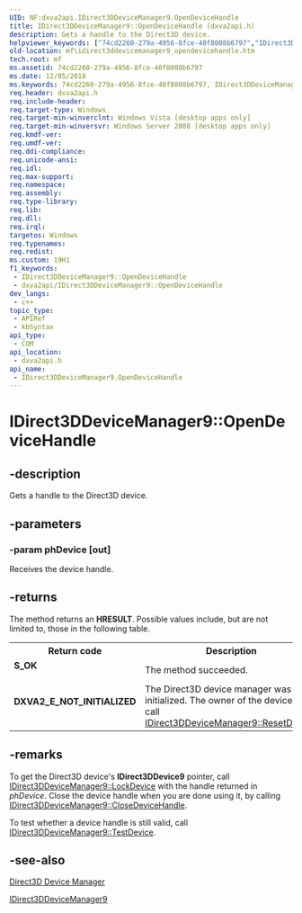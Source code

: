 ```yaml
---
UID: NF:dxva2api.IDirect3DDeviceManager9.OpenDeviceHandle
title: IDirect3DDeviceManager9::OpenDeviceHandle (dxva2api.h)
description: Gets a handle to the Direct3D device.
helpviewer_keywords: ["74cd2260-279a-4956-8fce-40f8008b6797","IDirect3DDeviceManager9 interface [Media Foundation]","OpenDeviceHandle method","IDirect3DDeviceManager9.OpenDeviceHandle","IDirect3DDeviceManager9::OpenDeviceHandle","OpenDeviceHandle","OpenDeviceHandle method [Media Foundation]","OpenDeviceHandle method [Media Foundation]","IDirect3DDeviceManager9 interface","dxva2api/IDirect3DDeviceManager9::OpenDeviceHandle","mf.idirect3ddevicemanager9_opendevicehandle"]
old-location: mf\idirect3ddevicemanager9_opendevicehandle.htm
tech.root: mf
ms.assetid: 74cd2260-279a-4956-8fce-40f8008b6797
ms.date: 12/05/2018
ms.keywords: 74cd2260-279a-4956-8fce-40f8008b6797, IDirect3DDeviceManager9 interface [Media Foundation],OpenDeviceHandle method, IDirect3DDeviceManager9.OpenDeviceHandle, IDirect3DDeviceManager9::OpenDeviceHandle, OpenDeviceHandle, OpenDeviceHandle method [Media Foundation], OpenDeviceHandle method [Media Foundation],IDirect3DDeviceManager9 interface, dxva2api/IDirect3DDeviceManager9::OpenDeviceHandle, mf.idirect3ddevicemanager9_opendevicehandle
req.header: dxva2api.h
req.include-header: 
req.target-type: Windows
req.target-min-winverclnt: Windows Vista [desktop apps only]
req.target-min-winversvr: Windows Server 2008 [desktop apps only]
req.kmdf-ver: 
req.umdf-ver: 
req.ddi-compliance: 
req.unicode-ansi: 
req.idl: 
req.max-support: 
req.namespace: 
req.assembly: 
req.type-library: 
req.lib: 
req.dll: 
req.irql: 
targetos: Windows
req.typenames: 
req.redist: 
ms.custom: 19H1
f1_keywords:
 - IDirect3DDeviceManager9::OpenDeviceHandle
 - dxva2api/IDirect3DDeviceManager9::OpenDeviceHandle
dev_langs:
 - c++
topic_type:
 - APIRef
 - kbSyntax
api_type:
 - COM
api_location:
 - dxva2api.h
api_name:
 - IDirect3DDeviceManager9.OpenDeviceHandle
---
```


# IDirect3DDeviceManager9::OpenDeviceHandle


## -description

Gets a handle to the Direct3D device.

## -parameters

### -param phDevice [out]

Receives the device handle.

## -returns

The method returns an <b>HRESULT</b>. Possible values include, but are not limited to, those in the following table.

<table>
<tr>
<th>Return code</th>
<th>Description</th>
</tr>
<tr>
<td width="40%">
<dl>
<dt><b>S_OK</b></dt>
</dl>
</td>
<td width="60%">
The method succeeded.

</td>
</tr>
<tr>
<td width="40%">
<dl>
<dt><b>DXVA2_E_NOT_INITIALIZED</b></dt>
</dl>
</td>
<td width="60%">
The Direct3D device manager was not initialized. The owner of the device must call <a href="https://docs.microsoft.com/windows/desktop/api/dxva2api/nf-dxva2api-idirect3ddevicemanager9-resetdevice">IDirect3DDeviceManager9::ResetDevice</a>.

</td>
</tr>
</table>

## -remarks

To get the Direct3D device's <b>IDirect3DDevice9</b> pointer, call <a href="https://docs.microsoft.com/windows/desktop/api/dxva2api/nf-dxva2api-idirect3ddevicemanager9-lockdevice">IDirect3DDeviceManager9::LockDevice</a> with the handle returned in <i>phDevice</i>. Close the device handle when you are done using it, by calling <a href="https://docs.microsoft.com/windows/desktop/api/dxva2api/nf-dxva2api-idirect3ddevicemanager9-closedevicehandle">IDirect3DDeviceManager9::CloseDeviceHandle</a>.

To test whether a device handle is still valid, call <a href="https://docs.microsoft.com/windows/desktop/api/dxva2api/nf-dxva2api-idirect3ddevicemanager9-testdevice">IDirect3DDeviceManager9::TestDevice</a>.

## -see-also

<a href="https://docs.microsoft.com/windows/desktop/medfound/direct3d-device-manager">Direct3D Device Manager</a>



<a href="https://docs.microsoft.com/windows/desktop/api/dxva2api/nn-dxva2api-idirect3ddevicemanager9">IDirect3DDeviceManager9</a>

